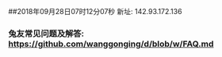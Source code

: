 ##2018年09月28日07时12分07秒 新址: 142.93.172.136
### 兔友常见问题及解答: https://github.com/wanggonging/d/blob/w/FAQ.md
